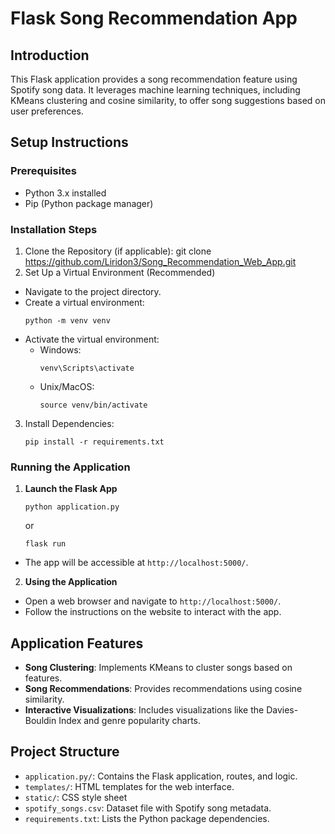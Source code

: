 
# Flask Song Recommendation App

## Introduction
This Flask application provides a song recommendation feature using Spotify song data. It leverages machine learning techniques, including KMeans clustering and cosine similarity, to offer song suggestions based on user preferences.

## Setup Instructions

### Prerequisites
- Python 3.x installed
- Pip (Python package manager)

### Installation Steps

1. Clone the Repository (if applicable): git clone https://github.com/Liridon3/Song_Recommendation_Web_App.git
2. Set Up a Virtual Environment (Recommended)
- Navigate to the project directory.
- Create a virtual environment: 
  ```
  python -m venv venv
  ```
- Activate the virtual environment:
  - Windows: 
    ```
    venv\Scripts\activate
    ```
  - Unix/MacOS: 
    ```
    source venv/bin/activate
    ```

3. Install Dependencies:
    ```
    pip install -r requirements.txt
    ```
   

### Running the Application

1. **Launch the Flask App**
    ```
    python application.py
    ```
   or
    ```
    flask run
    ```
    
- The app will be accessible at `http://localhost:5000/`.

2. **Using the Application**
- Open a web browser and navigate to `http://localhost:5000/`.
- Follow the instructions on the website to interact with the app.

## Application Features

- **Song Clustering**: Implements KMeans to cluster songs based on features.
- **Song Recommendations**: Provides recommendations using cosine similarity.
- **Interactive Visualizations**: Includes visualizations like the Davies-Bouldin Index and genre popularity charts.

## Project Structure

- `application.py/`: Contains the Flask application, routes, and logic.
- `templates/`: HTML templates for the web interface.
- `static/`: CSS style sheet
- `spotify_songs.csv`: Dataset file with Spotify song metadata.
- `requirements.txt`: Lists the Python package dependencies.



